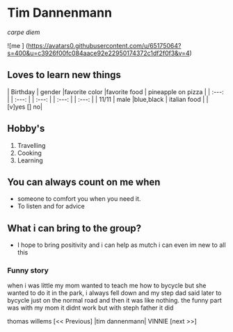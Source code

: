 # Tim Dannenmann

_carpe diem_ 

![me ] (https://avatars0.githubusercontent.com/u/65175064?s=400&u=c3926f00fc084aace92e22950174372c1df2f0f3&v=4)

## Loves to learn new things

| Birthday  | gender  |favorite color  |favorite food  | pineapple on pizza  |
 | :---: | | :---: | | :---: | | :---: | | :---: |
 |  11/11  | male |blue,black | italian food | | [v]yes [] no|
 
 


## Hobby's
1. Travelling
2. Cooking
3. Learning

## You can always count on me when

* someone to comfort you when you need it.
* To listen and for advice

## What i can bring to the group?

* I hope to bring positivity and i can help as mutch i can even im new to all this

### Funny story

when i was little my mom wanted to teach me how to bycycle but she wanted to do it in the park, i always fell down and my step dad said later to bycycle just on the normal road and then it was like nothing. the funny part was with my mom it didnt work but with steph father it did


thomas willems [<< Previous] |tim dannenmann| VINNIE [next >>]